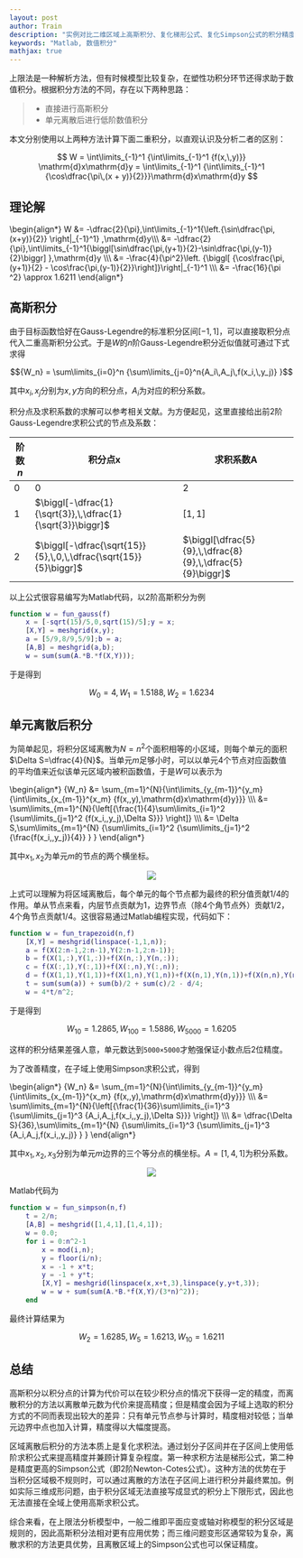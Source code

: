 ```yaml
---
layout: post
author: Train
description: "实例对比二维区域上高斯积分、复化梯形公式、复化Simpson公式的积分精度"
keywords: "Matlab, 数值积分"
mathjax: true
---
```


上限法是一种解析方法，但有时候模型比较复杂，在塑性功积分环节还得求助于数值积分。根据积分方法的不同，存在以下两种思路：

> * 直接进行高斯积分
> * 单元离散后进行低阶数值积分

本文分别使用以上两种方法计算下面二重积分，以直观认识及分析二者的区别：

$$
W = \int\limits_{-1}^1 {\int\limits_{-1}^1 {f(x,\,y)}} \mathrm{d}x\mathrm{d}y 
= \int\limits_{-1}^1 {\int\limits_{-1}^1 {\cos\dfrac{\pi\,(x + y)}{2}}}\mathrm{d}x\mathrm{d}y
$$

## 理论解

\begin{align\*}
W &= -\dfrac{2}{\pi}\,\int\limits\_{-1}^1{\left.{\sin\dfrac{\pi\,(x+y)}{2}} \right|\_{-1}^1} \,\mathrm{d}y\\\\\\
&= -\dfrac{2}{\pi}\,\int\limits\_{-1}^1{\biggl[\sin\dfrac{\pi\,(y+1)}{2}-\sin\dfrac{\pi\,(y-1)}{2}\biggr] }\,\mathrm{d}y \\\\\\
&= -\frac{4}{\pi^2}\left. {\biggl[ {\cos\frac{\pi\,(y+1)}{2} - \cos\frac{\pi\,(y-1)}{2}}\right]}\right|\_{-1}^1 \\\\\\
&= -\frac{16}{\pi ^2} \approx 1.6211
\end{align\*}

## 高斯积分

由于目标函数恰好在Gauss-Legendre的标准积分区间$[-1,1]$，可以直接取积分点代入二重高斯积分公式。于是$W$的$n$阶Gauss-Legendre积分近似值就可通过下式求得

$${W_n} = \sum\limits_{i=0}^n {\sum\limits_{j=0}^n{A_i\,A_j\,f(x_i,\,y_j)} }$$

其中$x_i,\,x_j$分别为$x,\,y$方向的积分点，$A_i$为对应的积分系数。

积分点及求积系数的求解可以参考相关文献。为方便起见，这里直接给出前2阶Gauss-Legendre求积公式的节点及系数：

|阶数$n$|积分点$\mathrm{x}$|求积系数$\mathrm{A}$
|---|---|---
|0|0|2
|1|$\biggl[-\dfrac{1}{\sqrt{3}},\,\dfrac{1}{\sqrt{3}}\biggr]$|$\biggl[1,\,1\biggr]$
|2|$\biggl[-\dfrac{\sqrt{15}}{5},\,0,\,\dfrac{\sqrt{15}}{5}\biggr]$|$\biggl[\dfrac{5}{9},\,\dfrac{8}{9},\,\dfrac{5}{9}\biggr]$

以上公式很容易编写为Matlab代码，以2阶高斯积分为例

```matlab
function w = fun_gauss(f)
    x = [-sqrt(15)/5,0,sqrt(15)/5];y = x;
    [X,Y] = meshgrid(x,y);
    a = [5/9,8/9,5/9];b = a;
    [A,B] = meshgrid(a,b);
    w = sum(sum(A.*B.*f(X,Y)));
```

于是得到

$${W_0} = 4,\,{W_1} = 1.5188,\,{W_2} = 1.6234$$

## 单元离散后积分

为简单起见，将积分区域离散为$N=n^2$个面积相等的小区域，则每个单元的面积$\Delta S=\dfrac{4}{N}$。当单元$m$足够小时，可以以单元4个节点对应函数值的平均值来近似该单元区域内被积函数值，于是$W$可以表示为

\begin{align\*}
{W\_n} &= \sum\_{m=1}^{N}{\int\limits\_{y\_{m-1}}^{y\_m} {\int\limits\_{x\_{m-1}}^{x\_m} {f(x,\,y)\,\mathrm{d}x\mathrm{d}y}}} \\\\\\
&= \sum\limits\_{m=1}^{N}{\left[{\frac{1}{4}\sum\limits\_{i=1}^2 {\sum\limits\_{j=1}^2 {f(x\_i,\,y\_j)\,\Delta S}}} \right]} \\\\\\
&= \Delta S\,\sum\limits\_{m=1}^{N} {\sum\limits\_{i=1}^2 {\sum\limits\_{j=1}^2 {\frac{f(x\_i,\,y\_j)}{4}} } }
\end{align\*}

其中$x_1,\,x_2$为单元$m$的节点的两个横坐标。 

<div align='center'><img src="{{ "/images/2014-11-28-01.png" | prepend: site.baseurl }}"></div>

上式可以理解为将区域离散后，每个单元的每个节点都为最终的积分值贡献1/4的作用。单从节点来看，内层节点贡献为1，边界节点（除4个角节点外）贡献1/2，4个角节点贡献1/4。这很容易通过Matlab编程实现，代码如下：

```matlab
function w = fun_trapezoid(n,f)
    [X,Y] = meshgrid(linspace(-1,1,n));
    a = f(X(2:n-1,2:n-1),Y(2:n-1,2:n-1));
    b = f(X(1,:),Y(1,:))+f(X(n,:),Y(n,:));
    c = f(X(:,1),Y(:,1))+f(X(:,n),Y(:,n));
    d = f(X(1,1),Y(1,1))+f(X(1,n),Y(1,n))+f(X(n,1),Y(n,1))+f(X(n,n),Y(n,n));
    t = sum(sum(a)) + sum(b)/2 + sum(c)/2 - d/4;
    w = 4*t/n^2;
```

于是得到

$${W_{10}} = 1.2865,\,{W_{100}} = 1.5886,\,{W_{5000}} = 1.6205$$

这样的积分结果差强人意，单元数达到`5000×5000`才勉强保证小数点后2位精度。

为了改善精度，在子域上使用Simpson求积公式，得到

\begin{align\*}
{W\_n} &= \sum\_{m=1}^{N}{\int\limits\_{y\_{m-1}}^{y\_m} {\int\limits\_{x\_{m-1}}^{x\_m} {f(x,\,y)\,\mathrm{d}x\mathrm{d}y}}} \\\\\\
&= \sum\limits\_{m=1}^{N}{\left[{\frac{1}{36}\sum\limits\_{i=1}^3 {\sum\limits\_{j=1}^3 {A\_i\,A\_j\,f(x\_i,\,y\_j)\,\Delta S}}} \right]} \\\\\\
&= \dfrac{\Delta S}{36}\,\sum\limits\_{m=1}^{N} {\sum\limits\_{i=1}^3 {\sum\limits\_{j=1}^3 {A\_i\,A\_j\,f(x\_i,\,y\_j)} } }
\end{align\*}

其中$x_1,\,x_2,\,x_3$分别为单元$m$边界的三个等分点的横坐标。$A=[1,4,1]$为积分系数。 

<div align='center'><img src="{{ "/images/2014-11-28-02.png" | prepend: site.baseurl }}"></div>

 Matlab代码为

```matlab
function w = fun_simpson(n,f)
    t = 2/n;
    [A,B] = meshgrid([1,4,1],[1,4,1]);
    w = 0.0;
    for i = 0:n^2-1
        x = mod(i,n);
        y = floor(i/n);    
        x = -1 + x*t;
        y = -1 + y*t;
        [X,Y] = meshgrid(linspace(x,x+t,3),linspace(y,y+t,3));
        w = w + sum(sum(A.*B.*f(X,Y)/(3*n)^2));
    end
```

最终计算结果为

$${W_2} = 1.6285,\,{W_5} = 1.6213,\,{W_{10}} = 1.6211$$

## 总结

高斯积分以积分点的计算为代价可以在较少积分点的情况下获得一定的精度，而离散积分的方法以离散单元数为代价来提高精度；但是精度会因为子域上选取的积分方式的不同而表现出较大的差异：只有单元节点参与计算时，精度相对较低；当单元边界中点也加入计算，精度得以大幅度提高。

区域离散后积分的方法本质上是复化求积法。通过划分子区间并在子区间上使用低阶求积公式来提高精度并兼顾计算复杂程度。第一种求积方法是梯形公式，第二种是精度更高的Simpson公式（即2阶Newton-Cotes公式）。这种方法的优势在于当积分区域极不规则时，可以通过离散的方法在子区间上进行积分并最终累加。例如实际三维成形问题，由于积分区域无法直接写成显式的积分上下限形式，因此也无法直接在全域上使用高斯求积公式。

综合来看，在上限法分析模型中，一般二维即平面应变或轴对称模型的积分区域是规则的，因此高斯积分法相对更有应用优势；而三维问题变形区通常较为复杂，离散求积的方法更具优势，且离散区域上的Simpson公式也可以保证精度。